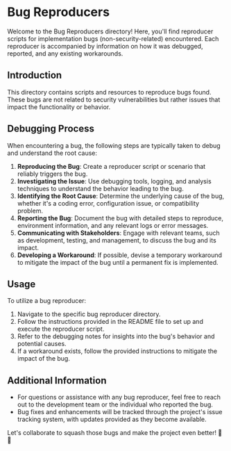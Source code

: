 # Bug Reproducers

Welcome to the Bug Reproducers directory! Here, you'll find reproducer scripts for implementation bugs (non-security-related) encountered. Each reproducer is accompanied by information on how it was debugged, reported, and any existing workarounds.

## Introduction
This directory contains scripts and resources to reproduce bugs found. These bugs are not related to security vulnerabilities but rather issues that impact the functionality or behavior.

## Debugging Process
When encountering a bug, the following steps are typically taken to debug and understand the root cause:
1. **Reproducing the Bug**: Create a reproducer script or scenario that reliably triggers the bug.
2. **Investigating the Issue**: Use debugging tools, logging, and analysis techniques to understand the behavior leading to the bug.
3. **Identifying the Root Cause**: Determine the underlying cause of the bug, whether it's a coding error, configuration issue, or compatibility problem.
4. **Reporting the Bug**: Document the bug with detailed steps to reproduce, environment information, and any relevant logs or error messages.
5. **Communicating with Stakeholders**: Engage with relevant teams, such as development, testing, and management, to discuss the bug and its impact.
6. **Developing a Workaround**: If possible, devise a temporary workaround to mitigate the impact of the bug until a permanent fix is implemented.

## Usage
To utilize a bug reproducer:
1. Navigate to the specific bug reproducer directory.
2. Follow the instructions provided in the README file to set up and execute the reproducer script.
3. Refer to the debugging notes for insights into the bug's behavior and potential causes.
4. If a workaround exists, follow the provided instructions to mitigate the impact of the bug.

## Additional Information
- For questions or assistance with any bug reproducer, feel free to reach out to the development team or the individual who reported the bug.
- Bug fixes and enhancements will be tracked through the project's issue tracking system, with updates provided as they become available.

Let's collaborate to squash those bugs and make the project even better! 🐛🔨
